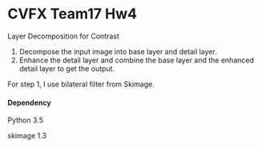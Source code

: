 # CVFX Team17 Hw4
Layer Decomposition for Contrast 

1. Decompose the input image into base layer and detail layer.
2. Enhance the detail layer and combine the base layer and the enhanced detail layer to get the output.

For step 1, I use bilateral filter from Skimage.

#### Dependency
Python 3.5

skimage 1.3
